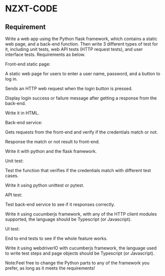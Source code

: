 # NZXT-CODE


## Requirement
Write a web app using the Python flask framework, which contains a static web page, and a back-end function. Then write 3 different types of test for it, including unit tests, web API tests (HTTP request tests), and user interface tests. Requirements as below.

Front-end static page:

A static web page for users to enter a user name, password, and a button to log in.

Sends an HTTP web request when the login button is pressed.

Display login success or failure message after getting a response from the back-end.

Write it in HTML.

Back-end service:

Gets requests from the front-end and verify if the credentials match or not.

Response the match or not result to front-end.

Write it with python and the flask framework.

Unit test:

Test the function that verifies if the credentials match with different test cases.

Write it using python unittest or pytest.

API test:

Test back-end service to see if it responses correctly.

Write it using cucumberjs framework, with any of the HTTP client modules supported, the language should be Typescript (or Javascript).

UI test:

End to end tests to see if the whole feature works.

Write it using webdriverIO with cucumberjs framework, the language used to write test steps and page objects should be Typescript (or Javascript).


Note:Feel free to change the Python parts to any of the framework you prefer, as long as it meets the requirements!

